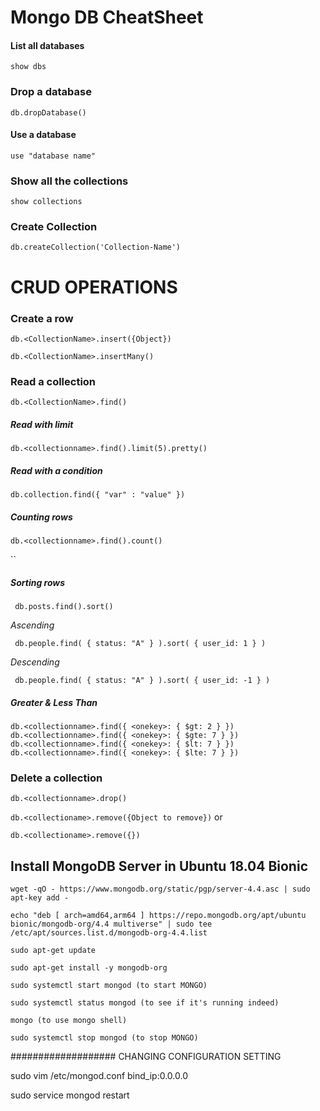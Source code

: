 # Mongo DB CheatSheet

#### List all databases 
`show dbs`

### Drop a database

`db.dropDatabase()`

#### Use a database 
`use "database name" `

### Show all the collections 
`show collections`

### Create Collection 
`db.createCollection('Collection-Name')`

# CRUD OPERATIONS


### Create a row 

`db.<CollectionName>.insert({Object})`


`db.<CollectionName>.insertMany()`

### Read a collection

`db.<CollectionName>.find()`

##### Read with limit

`db.<collectionname>.find().limit(5).pretty()`

##### Read with a condition

`db.collection.find({ "var" : "value" })`

##### Counting rows

`db.<collectionname>.find().count()`

``

##### Sorting rows 

 ` db.posts.find().sort()`
 
 *Ascending* 
 
 ` db.people.find( { status: "A" } ).sort( { user_id: 1 } )`
 
 *Descending*

 ` db.people.find( { status: "A" } ).sort( { user_id: -1 } )`
 
 
##### Greater & Less Than

```
db.<collectionname>.find({ <onekey>: { $gt: 2 } })
db.<collectionname>.find({ <onekey>: { $gte: 7 } })
db.<collectionname>.find({ <onekey>: { $lt: 7 } })
db.<collectionname>.find({ <onekey>: { $lte: 7 } })
```
 

### Delete a collection

`db.<collectionname>.drop()`

`db.<collectioname>.remove({Object to remove})` or  

`db.<collectioname>.remove({})` 


## Install MongoDB Server in Ubuntu 18.04 Bionic


`wget -qO - https://www.mongodb.org/static/pgp/server-4.4.asc | sudo apt-key add -`

```echo "deb [ arch=amd64,arm64 ] https://repo.mongodb.org/apt/ubuntu bionic/mongodb-org/4.4 multiverse" | sudo tee /etc/apt/sources.list.d/mongodb-org-4.4.list```


`sudo apt-get update`

`sudo apt-get install -y mongodb-org`

`sudo systemctl start mongod (to start MONGO)`

`sudo systemctl status mongod (to see if it's running indeed)`

`mongo (to use mongo shell)`

`sudo systemctl stop mongod (to stop MONGO)`

###################
CHANGING CONFIGURATION SETTING

sudo vim /etc/mongod.conf
    bind_ip:0.0.0.0

sudo service mongod restart
